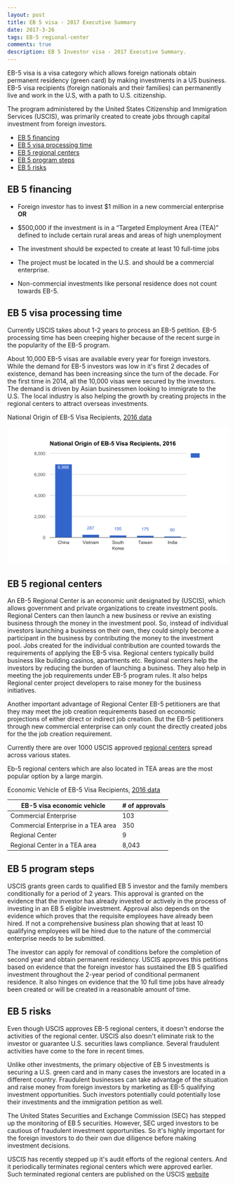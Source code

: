```yaml
---
layout: post
title: EB 5 visa - 2017 Executive Summary
date: 2017-3-26
tags: EB-5 regional-center 
comments: true
description: EB 5 Investor visa - 2017 Executive Summary.
---
```

EB-5 visa is a visa category which allows foreign nationals obtain permanent residency (green card) by making investments in a US business. EB-5 visa recipients (foreign nationals and their families) can permanently live and work in the U.S, with a path to U.S. citizenship. 

The program administered by the United States Citizenship and Immigration Services (USCIS), was primarily created to create jobs through capital investment from foreign investors. 

- [EB 5 financing](#eb-5-financing)
- [EB 5 visa processing time](#eb-5-visa-processing-time)
- [EB 5 regional centers](#eb-5-regional-centers)
- [EB 5 program steps](#eb-5-program-steps)
- [EB 5 risks](#eb-5-risks)

## EB 5 financing

* Foreign investor has to invest $1 million in a new commercial enterprise **OR**
 
* $500,000 if the investment is in a “Targeted Employment Area (TEA)” defined to include certain rural areas and areas of high unemployment
* The investment should be expected to create at least 10 full-time jobs

* The project must be located in the U.S. and should be a commercial enterprise. 
* Non-commercial investments like personal residence does not count towards EB-5.

## EB 5 visa processing time

Currently USCIS takes about 1-2 years to process an EB-5 petition. EB-5 processing time has been creeping higher because of the recent surge in the popularity of the EB-5 program.

About 10,000 EB-5 visas are available every year for foreign investors. While the demand for EB-5 investors was low in it's first 2 decades of existence, demand has been increasing since the turn of the decade. For the first time in 2014, all the 10,000 visas were secured by the investors. The demand is driven by Asian businessmen looking to immigrate to the U.S. The local industry is also helping the growth by creating projects in the regional centers to attract overseas investments. 

National Origin of EB-5 Visa Recipients, [2016 data](https://travel.state.gov/content/dam/visas/Statistics/AnnualReports/FY2016AnnualReport/FY16AnnualReport-TableVI-PartIV.pdf)

![EB 5 recipients](/assets/images/posts/eb5-country-demand.png)

## EB 5 regional centers

An EB-5 Regional Center is an economic unit designated by (USCIS), which allows government and private organizations to create investment pools. Regional Centers can then launch a new business or revive an existing business through the money in the investment pool. So, instead of individual investors launching a business on their own, they could simply become a participant in the business by contributing the money to the investment pool. Jobs created for the individual contribution are counted towards the requirements of applying the EB-5 visa. 
Regional centers typically build business like building casinos, apartments etc. Regional centers help the investors by reducing the burden of launching a business. They also help in meeting the job requirements under EB-5 program rules. It also helps Regional center project developers to raise money for the business initiatives. 

Another important advantage of Regional Center EB-5 petitioners are that they may meet the job creation requirements based on economic projections of either direct or indirect job creation.
But the EB-5 petitioners through new commercial enterprise can only count the directly created jobs for the the job creation requirement. 

Currently there are over 1000 USCIS approved [regional centers](https://www.uscis.gov/working-united-states/permanent-workers/employment-based-immigration-fifth-preference-eb-5/immigrant-investor-regional-centers) spread across various states. 


Eb-5 regional centers which are also located in TEA areas are the most popular option by a large margin.

Economic Vehicle of EB-5 Visa Recipients, [2016 data](https://travel.state.gov/content/dam/visas/Statistics/AnnualReports/FY2016AnnualReport/FY16AnnualReport-TableVI-PartIV.pdf)

EB-5 visa  economic vehicle | # of approvals 
---------- | ------ 
Commercial Enterprise|  103
Commercial Enterprise in a TEA area|  350
Regional Center|  9
Regional Center in a TEA area|  8,043

## EB 5 program steps

USCIS grants green cards to qualified EB 5 investor and the family members conditionally for a period of 2 years. This approval is granted on the evidence that the investor has already invested or actively in the process of investing in an EB 5 eligible investment. 
Approval also depends on the evidence which proves that the requisite employees have already been hired. If not a comprehensive business plan showing that at least 10 qualifying employees will be hired due to the nature of the commercial enterprise needs to be submitted. 

The investor can apply for removal of conditions before the completion of second year and obtain permanent residency. USCIS
approves this petitions based on evidence that the foreign investor has sustained the EB 5 qualified investment throughout the 2-year period of conditional permanent residence. It also hinges on evidence that the 10 full time jobs have already been created or will be created in a reasonable amount of time. 

## EB 5 risks

Even though USCIS approves EB-5 regional centers, it doesn't endorse the activities of the regional center. USCIS also doesn't eliminate risk to the investor or guarantee U.S. securities laws compliance. Several fraudulent activities have come to the fore in recent times.

Unlike other investments, the primary objective of EB 5 investments is securing a U.S. green card and in many cases the investors are located in a different country. Fraudulent businesses can take advantage of the situation and raise money from foreign investors by marketing as EB-5 qualifying investment opportunities. Such investors potentially could potentially lose their investments and the immigration petition as well.

The United States Securities and Exchange Commission (SEC) has stepped up the monitoring of EB 5 securities. However, SEC urged  investors to be cautious of fraudulent investment opportunities. So it's highly important for the foreign investors to do their own due diligence before making investment decisions. 

USCIS has recently stepped up it's audit efforts of the regional centers. And it periodically terminates regional centers which were approved earlier.
Such terminated regional centers are published on the USCIS  [website](https://www.uscis.gov/working-united-states/permanent-workers/employment-based-immigration-fifth-preference-eb-5/eb-5-immigrant-investor-process/regional-center-terminations)
